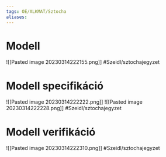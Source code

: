 ```yaml
---
tags: OE/ALKMAT/Sztocha 
aliases:
---
```

# Modell
![[Pasted image 20230314222155.png]]
#Szeidl/sztochajegyzet 

# Modell specifikáció
![[Pasted image 20230314222222.png]]
![[Pasted image 20230314222228.png]]
#Szeidl/sztochajegyzet 

# Modell verifikáció
![[Pasted image 20230314222310.png]]
#Szeidl/sztochajegyzet 
